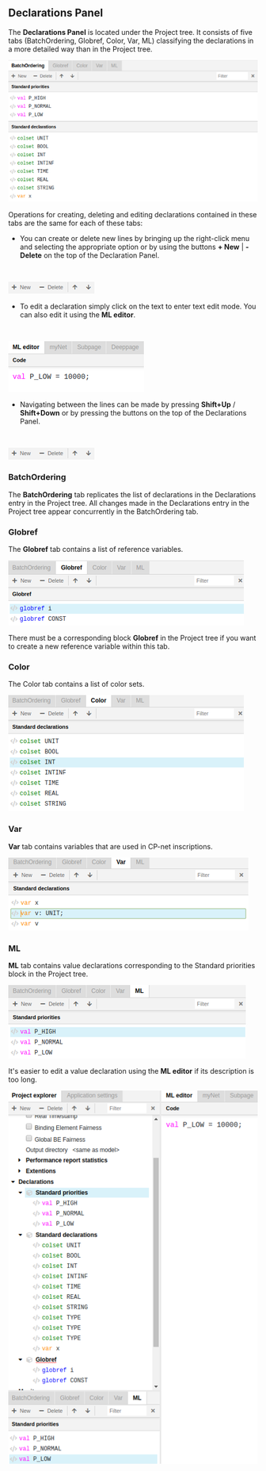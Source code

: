 ## Declarations Panel

The **Declarations Panel** is located under the Project tree. It consists of five tabs (BatchOrdering, Globref, Color, Var, ML) classifying the declarations in a more detailed way than in the Project tree.

![Screenshot](img/declarations-panel.png)

Operations for creating, deleting and editing declarations contained in these tabs are the same for each of these tabs:
<br>

- You can create or delete new lines by bringing up the right-click menu and selecting the appropriate option or by using the buttons **+ New** | **- Delete** on the top of the Declaration Panel.
<br>

  ![Screenshot](img/buttons.png)
<br>

- To edit a declaration simply click on the text to enter text edit mode. You can also edit it using the **ML editor**.
<br>

  ![Screenshot](img/ml_editor.png)
<br>
- Navigating between the lines can be made by pressing **Shift+Up** / **Shift+Down** or by pressing the buttons on the top of the Declarations Panel.
<br>

  ![Screenshot](img/buttons.png)
<br>

### BatchOrdering

The **BatchOrdering** tab replicates the list of declarations in the Declarations entry in the Project tree. All changes made in the Declarations entry in the Project tree appear concurrently in the BatchOrdering tab.


### Globref
The **Globref** tab contains a list of reference variables.

![Screenshot](img/globref.png)

There must be a corresponding block **Globref** in the Project tree if you want to create a new reference variable within this tab. 

### Color
The Color tab contains a list of color sets. 

![Screenshot](img/color.png)

### Var
**Var** tab contains variables that are used in CP-net inscriptions.

![Screenshot](img/var.png)

### ML
**ML** tab contains value declarations corresponding to the Standard priorities block in the Project tree.

![Screenshot](img/ML.png)

It's easier to edit a value declaration using the **ML editor** if its description is too long.

![Screenshot](img/ml-editor.png)
